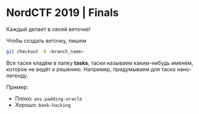 # NordCTF 2019 | Finals

Каждый делает в своей веточке!

Чтобы создать веточку, пишем

```sh
git checkout -B <branch_name>
```

Все таски кладём в папку **tasks**, таски называем каким-нибудь именем, которое не ведёт к решению. Например, придумываем для таска нано-легенду.

Пример:

- Плохо: `aes-padding-oracle`
- Хорошо: `bank-hacking`
